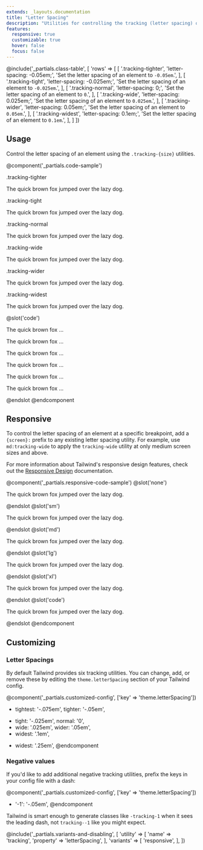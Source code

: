 ```yaml
---
extends: _layouts.documentation
title: "Letter Spacing"
description: "Utilities for controlling the tracking (letter spacing) of an element."
features:
  responsive: true
  customizable: true
  hover: false
  focus: false
---
```


@include('_partials.class-table', [
  'rows' => [
    [
      '.tracking-tighter',
      'letter-spacing: -0.05em;',
      'Set the letter spacing of an element to <code>-0.05em</code>.',
    ],
    [
      '.tracking-tight',
      'letter-spacing: -0.025em;',
      'Set the letter spacing of an element to <code>-0.025em</code>.',
    ],
    [
      '.tracking-normal',
      'letter-spacing: 0;',
      'Set the letter spacing of an element to <code>0</code>.',
    ],
    [
      '.tracking-wide',
      'letter-spacing: 0.025em;',
      'Set the letter spacing of an element to <code>0.025em</code>.',
    ],
    [
      '.tracking-wider',
      'letter-spacing: 0.05em;',
      'Set the letter spacing of an element to <code>0.05em</code>.',
    ],
    [
      '.tracking-widest',
      'letter-spacing: 0.1em;',
      'Set the letter spacing of an element to <code>0.1em</code>.',
    ],
  ]
])

## Usage

Control the letter spacing of an element using the `.tracking-{size}` utilities.

@component('_partials.code-sample')
<div class="mb-6">
  <p class="text-sm text-gray-600">.tracking-tighter</p>
  <p class="tracking-tighter text-lg text-gray-800">The quick brown fox jumped over the lazy dog.</p>
</div>
<div class="mb-6">
  <p class="text-sm text-gray-600">.tracking-tight</p>
  <p class="tracking-tight text-lg text-gray-800">The quick brown fox jumped over the lazy dog.</p>
</div>
<div class="mb-6">
  <p class="text-sm text-gray-600">.tracking-normal</p>
  <p class="tracking-normal text-lg text-gray-800">The quick brown fox jumped over the lazy dog.</p>
</div>
<div class="mb-6">
  <p class="text-sm text-gray-600">.tracking-wide</p>
  <p class="tracking-wide text-lg text-gray-800">The quick brown fox jumped over the lazy dog.</p>
</div>
<div class="mb-6">
  <p class="text-sm text-gray-600">.tracking-wider</p>
  <p class="tracking-wider text-lg text-gray-800">The quick brown fox jumped over the lazy dog.</p>
</div>
<div>
  <p class="text-sm text-gray-600">.tracking-widest</p>
  <p class="tracking-widest text-lg text-gray-800">The quick brown fox jumped over the lazy dog.</p>
</div>
@slot('code')
<p class="tracking-tighter ...">The quick brown fox ...</p>
<p class="tracking-tight ...">The quick brown fox ...</p>
<p class="tracking-normal ...">The quick brown fox ...</p>
<p class="tracking-wide ...">The quick brown fox ...</p>
<p class="tracking-wider ...">The quick brown fox ...</p>
<p class="tracking-widest ...">The quick brown fox ...</p>
@endslot
@endcomponent

## Responsive

To control the letter spacing of an element at a specific breakpoint, add a `{screen}:` prefix to any existing letter spacing utility. For example, use `md:tracking-wide` to apply the `tracking-wide` utility at only medium screen sizes and above.

For more information about Tailwind's responsive design features, check out the [Responsive Design](/docs/responsive-design) documentation.

@component('_partials.responsive-code-sample')
@slot('none')
<p class="tracking-tight text-lg text-gray-800">The quick brown fox jumped over the lazy dog.</p>
@endslot
@slot('sm')
<p class="tracking-normal text-lg text-gray-800">The quick brown fox jumped over the lazy dog.</p>
@endslot
@slot('md')
<p class="tracking-wide text-lg text-gray-800">The quick brown fox jumped over the lazy dog.</p>
@endslot
@slot('lg')
<p class="tracking-normal text-lg text-gray-800">The quick brown fox jumped over the lazy dog.</p>
@endslot
@slot('xl')
<p class="tracking-tight text-lg text-gray-800">The quick brown fox jumped over the lazy dog.</p>
@endslot
@slot('code')
<p class="none:tracking-tight sm:tracking-normal md:tracking-wide lg:tracking-normal xl:tracking-tight ...">The quick brown fox jumped over the lazy dog.</p>
@endslot
@endcomponent

## Customizing

### Letter Spacings

By default Tailwind provides six tracking utilities. You can change, add, or remove these by editing the `theme.letterSpacing` section of your Tailwind config.

@component('_partials.customized-config', ['key' => 'theme.letterSpacing'])
+ tightest: '-.075em',
  tighter: '-.05em',
- tight: '-.025em',
  normal: '0',
- wide: '.025em',
  wider: '.05em',
- widest: '.1em',
+ widest: '.25em',
@endcomponent

### Negative values

If you'd like to add additional negative tracking utilities, prefix the keys in your config file with a dash:

@component('_partials.customized-config', ['key' => 'theme.letterSpacing'])
+ '-1': '-.05em',
@endcomponent

Tailwind is smart enough to generate classes like `-tracking-1` when it sees the leading dash, not `tracking--1` like you might expect.

@include('_partials.variants-and-disabling', [
    'utility' => [
        'name' => 'tracking',
        'property' => 'letterSpacing',
    ],
    'variants' => [
        'responsive',
    ],
])
